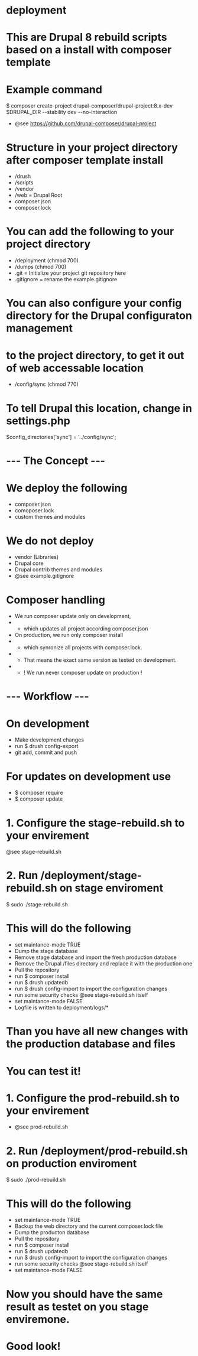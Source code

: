 # deployment
# This are Drupal 8 rebuild scripts based on a install with composer template
# Example command 
$ composer create-project drupal-composer/drupal-project:8.x-dev $DRUPAL_DIR --stability dev --no-interaction
* @see https://github.com/drupal-composer/drupal-project

# Structure in your project directory after composer template install
* /drush
* /scripts
* /vendor
* /web = Drupal Root 
* composer.json
* composer.lock

# You can add the following to your project directory
* /deployment (chmod 700)
* /dumps (chmod 700)
* .git = Initialize your project git repository here
* .gitignore = rename the example.gitignore

# You can also configure your config directory for the Drupal configuraton management
# to the project directory, to get it out of web accessable location
* /config/sync (chmod 770) 

# To tell Drupal this location, change in settings.php
$config_directories['sync'] = '../config/sync';

# --- The Concept --- #
# We deploy the following
* composer.json
* comoposer.lock
* custom themes and modules

# We do not deploy 
* vendor (Libraries)
* Drupal core
* Drupal contrib themes and modules
* @see example.gitignore

# Composer handling
* We run composer update only on development,
* - which updates all project according composer.json
* On production, we run only composer install
* - which synronize all projects with composer.lock.
* - That means the exact same version as tested on development. 
* - ! We run never composer update on production !

# --- Workflow --- #
# On development
* Make development changes
* run $ drush config-export
* git add, commit and push

# For updates on development use
* $ composer require
* $ composer update

# 1. Configure the stage-rebuild.sh to your envirement
@see stage-rebuild.sh

# 2. Run /deployment/stage-rebuild.sh on stage enviroment
$ sudo ./stage-rebuild.sh
# This will do the following
* set maintance-mode TRUE
* Dump the stage database
* Remove stage database and import the fresh production database
* Remove the Drupal /files directory and replace it with the production one
* Pull the repository 
* run $ composer install
* run $ drush updatedb
* run $ drush config-import to import the configuration changes
* run some security checks @see stage-rebuild.sh itself
* set maintance-mode FALSE
* Logfile is written to deployment/logs/*

# Than you have all new changes with the production database and files
# You can test it!

# 1. Configure the prod-rebuild.sh to your envirement
* @see prod-rebuild.sh

# 2. Run /deployment/prod-rebuild.sh on production enviroment
$ sudo ./prod-rebuild.sh

# This will do the following
* set maintance-mode TRUE
* Backup the web directory and the current composer.lock file
* Dump the producton database
* Pull the repository 
* run $ composer install
* run $ drush updatedb
* run $ drush config-import to import the configuration changes
* run some security checks @see stage-rebuild.sh itself
* set maintance-mode FALSE

# Now you should have the same result as testet on you stage enviremone.
# Good look!

